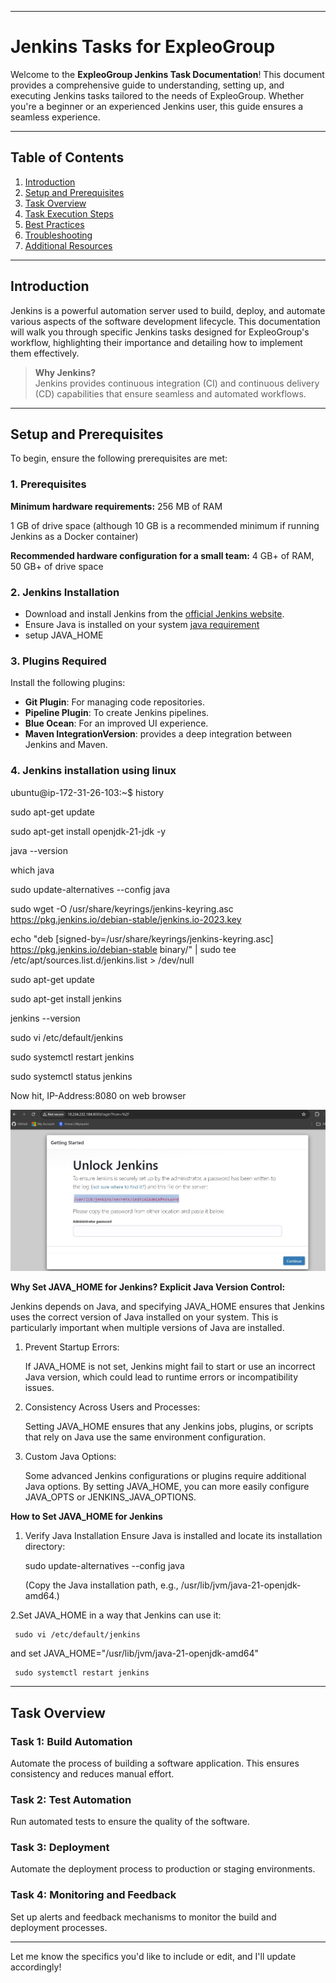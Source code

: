

---

# Jenkins Tasks for ExpleoGroup

Welcome to the **ExpleoGroup Jenkins Task Documentation**! This document provides a comprehensive guide to understanding, setting up, and executing Jenkins tasks tailored to the needs of ExpleoGroup. Whether you're a beginner or an experienced Jenkins user, this guide ensures a seamless experience.

---

## Table of Contents

1. [Introduction](#introduction)  
2. [Setup and Prerequisites](#setup-and-prerequisites)  
3. [Task Overview](#task-overview)  
4. [Task Execution Steps](#task-execution-steps)  
5. [Best Practices](#best-practices)  
6. [Troubleshooting](#troubleshooting)  
7. [Additional Resources](#additional-resources)

---

## Introduction

Jenkins is a powerful automation server used to build, deploy, and automate various aspects of the software development lifecycle. This documentation will walk you through specific Jenkins tasks designed for ExpleoGroup's workflow, highlighting their importance and detailing how to implement them effectively.  

> **Why Jenkins?**  
> Jenkins provides continuous integration (CI) and continuous delivery (CD) capabilities that ensure seamless and automated workflows.

---

## Setup and Prerequisites  

To begin, ensure the following prerequisites are met:  


### **1. Prerequisites** 
**Minimum hardware requirements:**
256 MB of RAM

1 GB of drive space (although 10 GB is a recommended minimum if running Jenkins as a Docker container)

**Recommended hardware configuration for a small team:**
4 GB+ of RAM,
50 GB+ of drive space

### **2. Jenkins Installation**  
- Download and install Jenkins from the [official Jenkins website](https://www.jenkins.io/).  
- Ensure Java is installed on your system [java requirement](https://www.jenkins.io/doc/book/platform-information/support-policy-java/) 
- setup JAVA_HOME
 

### **3. Plugins Required**  
Install the following plugins:  
- **Git Plugin**: For managing code repositories.  
- **Pipeline Plugin**: To create Jenkins pipelines.  
- **Blue Ocean**: For an improved UI experience.  
- **Maven IntegrationVersion**: provides a deep integration between Jenkins and Maven.

### **4. Jenkins installation using linux**

ubuntu@ip-172-31-26-103:~$ history

sudo apt-get update

sudo apt-get install openjdk-21-jdk -y

java --version

which java

sudo update-alternatives --config java

sudo wget -O /usr/share/keyrings/jenkins-keyring.asc https://pkg.jenkins.io/debian-stable/jenkins.io-2023.key

echo "deb [signed-by=/usr/share/keyrings/jenkins-keyring.asc] https://pkg.jenkins.io/debian-stable binary/" | sudo tee /etc/apt/sources.list.d/jenkins.list > /dev/null

sudo apt-get update

sudo apt-get install jenkins

jenkins --version

sudo vi /etc/default/jenkins

sudo systemctl restart jenkins

sudo systemctl status jenkins

Now hit, IP-Address:8080 on web browser

![Jenkins Installation](images/jenkins_installation1.jpg)


**Why Set JAVA_HOME for Jenkins?
Explicit Java Version Control:**

Jenkins depends on Java, and specifying JAVA_HOME ensures that Jenkins uses the correct version of Java installed on your system. This is particularly important when multiple versions of Java are installed.

1. Prevent Startup Errors:

    If JAVA_HOME is not set, Jenkins might fail to start or use an incorrect Java version, which could lead to runtime errors or incompatibility issues.
2. Consistency Across Users and Processes:

    Setting JAVA_HOME ensures that any Jenkins jobs, plugins, or scripts that rely on Java use the same environment configuration.
3. Custom Java Options:

    Some advanced Jenkins configurations or plugins require additional Java options. By setting JAVA_HOME, you can more easily configure JAVA_OPTS or JENKINS_JAVA_OPTIONS.

**How to Set JAVA_HOME for Jenkins**
1. Verify Java Installation
Ensure Java is installed and locate its installation directory:



    sudo update-alternatives --config java

    (Copy the Java installation path, e.g., /usr/lib/jvm/java-21-openjdk-amd64.)

2.Set JAVA_HOME in a way that Jenkins can use it:
    
     sudo vi /etc/default/jenkins
and set 
     JAVA_HOME="/usr/lib/jvm/java-21-openjdk-amd64"

     sudo systemctl restart jenkins


---



## Task Overview  


### **Task 1: Build Automation**  
Automate the process of building a software application. This ensures consistency and reduces manual effort.  

### **Task 2: Test Automation**  
Run automated tests to ensure the quality of the software.  

### **Task 3: Deployment**  
Automate the deployment process to production or staging environments.  

### **Task 4: Monitoring and Feedback**  
Set up alerts and feedback mechanisms to monitor the build and deployment processes.  

---

Let me know the specifics you'd like to include or edit, and I'll update accordingly!
